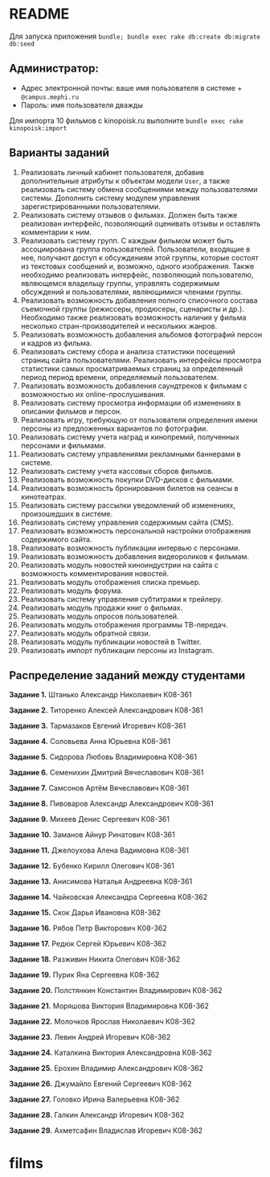 # README

Для запуска приложения `bundle; bundle exec rake db:create db:migrate db:seed`

## Администратор:

* Адрес электронной почты: ваше имя пользователя в системе + `@campus.mephi.ru`
* Пароль: имя пользователя дважды

Для импорта 10 фильмов с kinopoisk.ru выполните `bundle exec rake kinopoisk:import`

## Варианты заданий


1. Реализовать личный кабинет пользователя, добавив дополнительные атрибуты к объектам модели `User`, а также реализовать систему обмена сообщениями между пользователями системы. Дополнить систему модулем управления зарегистрированными пользователями.
2. Реализовать систему отзывов о фильмах. Должен быть также реализован интерфейс, позволяющий оценивать отзывы и оставлять комментарии к ним.
3. Реализовать систему групп. С каждым фильмом может быть ассоциирована группа пользователей. Пользователи, входящие в нее, получают доступ к обсуждениям этой группы, которые состоят из текстовых сообщений и, возможно, одного изображения. Также необходимо реализовать интерфейс, позволяющий пользователю, являющемся владельцу группы, управлять содержимым обсуждений и пользователями, являющимися членами группы.
4. Реализовать возможность добавления полного списочного состава съемочной группы (режиссеры, продюсеры, сценаристы и др.). Необходимо также реализовать возможность наличия у фильма несколько стран-производителей и нескольких жанров.
5. Реализовать возможность добавления альбомов фотографий персон и кадров из фильма.
6. Реализовать систему сбора и анализа статистики посещений страниц сайта пользователями. Реализовать интерфейсы просмотра статистики самых просматриваемых страниц за определенный период период времени, определяемый пользователем.
7. Реализовать возможность добавления саундтреков к фильмам с возможностью их online-прослушивания.
8. Реализовать систему просмотра информации об изменениях в описании фильмов и персон.
9. Реализовать игру, требующую от пользователя определения имени персоны из предложенных вариантов по фотографии.
10. Реализовать систему учета наград и кинопремий, полученных персонами и фильмами.
11. Реализовать систему управлениями рекламными баннерами в системе.
12. Реализовать систему учета кассовых сборов фильмов.
13. Реализовать возможность покупки DVD-дисков с фильмами.
14. Реализовать возможность бронирования билетов на сеансы в кинотеатрах.
15. Реализовать систему рассылки уведомлений об изменениях, произошедших в системе.
16. Реализовать систему управления содержимым сайта (CMS).
17. Реализовать возможность персональной настройки отображения содержимого сайта.
18. Реализовать возможность публикации интервью с персонами.
19. Реализовать возможность добавления видеороликов к фильмам.
20. Реализовать модуль новостей киноиндустрии на сайта с возможность комментирования новостей.
21. Реализовать модуль отображения списка премьер.
22. Реализовать модуль форума.
23. Реализовать систему управления субтитрами к трейлеру.
24. Реализовать модуль продажи книг о фильмах.
25. Реализовать модуль опросов пользователей.
26. Реализовать модуль отображения программы ТВ-передач.
27. Реализовать модуль обратной связи.
28. Реализовать модуль публикации новостей в Twitter.
29. Реализовать импорт публикации персоны из Instagram.

## Распределение заданий между студентами

**Задание 1.** Штанько Александр Николаевич К08-361

**Задание 2.** Титоренко Алексей Александрович К08-361

**Задание 3.** Тармазаков Евгений Игоревич К08-361

**Задание 4.** Соловьева Анна Юрьевна К08-361

**Задание 5.** Сидорова Любовь Владимировна К08-361

**Задание 6.** Семенихин Дмитрий Вячеславович К08-361

**Задание 7.** Самсонов Артём Вячеславович К08-361

**Задание 8.** Пивоваров Александр Александрович К08-361

**Задание 9.** Михеев Денис Сергеевич К08-361

**Задание 10.** Заманов Айнур Ринатович К08-361

**Задание 11.** Джелоухова Алена Вадимовна К08-361

**Задание 12.** Бубенко Кирилл Олегович К08-361

**Задание 13.** Анисимова Наталья Андреевна К08-361

**Задание 14.** Чайковская Александра Сергеевна К08-362

**Задание 15.** Скок Дарья Ивановна К08-362

**Задание 16.** Рябов Петр Викторович К08-362

**Задание 17.** Редюк Сергей Юрьевич К08-362

**Задание 18.** Разживин Никита Олегович К08-362

**Задание 19.** Пурик Яна Сергеевна К08-362

**Задание 20.** Полстянкин Константин Владимирович К08-362

**Задание 21.** Моряшова Виктория Владимировна К08-362

**Задание 22.** Молочков Ярослав Николаевич К08-362

**Задание 23.** Левин Андрей Игоревич К08-362

**Задание 24.** Каталкина Виктория Александровна К08-362

**Задание 25.** Ерохин Владимир Александрович К08-362

**Задание 26.** Джумайло Евгений Сергеевич К08-362

**Задание 27.** Головко Ирина Валерьевна К08-362

**Задание 28.** Галкин Александр Игоревич К08-362

**Задание 29.** Ахметсафин Владислав Игоревич К08-362
# films
